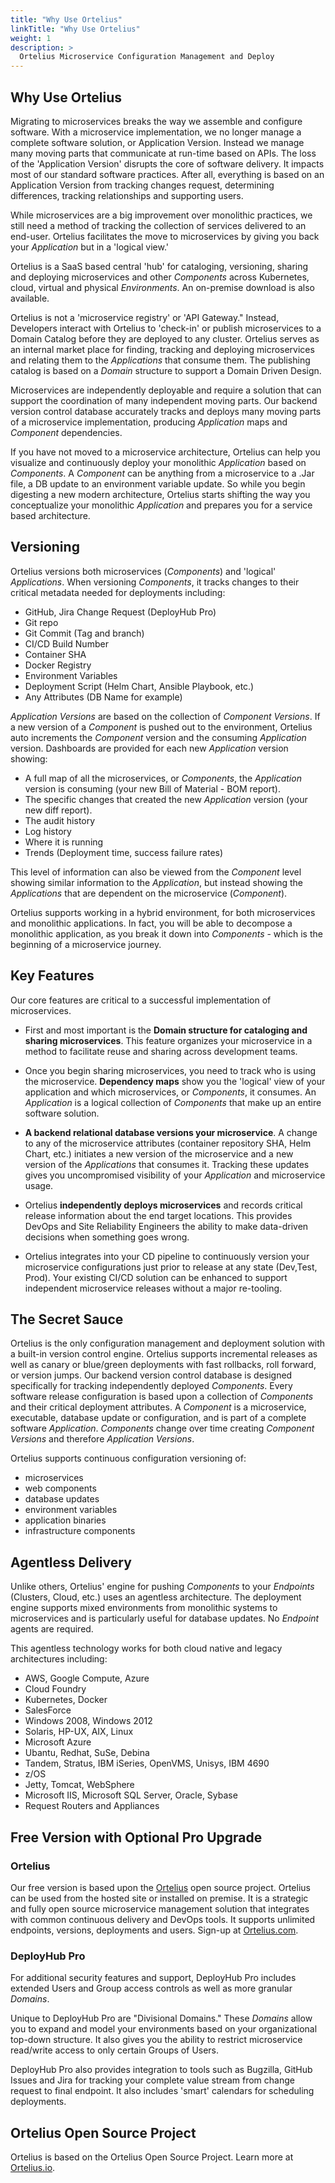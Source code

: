 ```yaml
---
title: "Why Use Ortelius"
linkTitle: "Why Use Ortelius"
weight: 1
description: >
  Ortelius Microservice Configuration Management and Deploy
---
```


## Why Use Ortelius

Migrating to microservices breaks the way we assemble and configure software. With a microservice implementation, we no longer manage a complete software solution, or Application Version. Instead we manage many moving parts that communicate at run-time based on APIs.  The loss of the 'Application Version' disrupts the core of software delivery.  It impacts most of our standard software practices.  After all, everything is based on an Application Version from tracking changes request, determining differences, tracking relationships and supporting users.

While microservices are a big improvement over monolithic practices, we still need a method of tracking the collection of services delivered to an end-user. Ortelius facilitates the move to microservices by giving you back your _Application_ but in a 'logical view.'

Ortelius is a SaaS based central 'hub' for cataloging, versioning, sharing and deploying microservices and other _Components_ across Kubernetes, cloud, virtual and physical _Environments_. An on-premise download is also available.

Ortelius is not a 'microservice registry' or 'API Gateway."  Instead, Developers interact with Ortelius to 'check-in' or publish microservices to a Domain Catalog before they are deployed to any cluster. Ortelius serves as an internal market place for finding, tracking and deploying microservices and relating them to the _Applications_ that consume them. The publishing catalog is based on a _Domain_ structure to support a Domain Driven Design.

Microservices are independently deployable and require a solution that can support the coordination of many independent moving parts. Our backend version control database accurately tracks and deploys many moving parts of a microservice implementation, producing _Application_ maps and _Component_ dependencies.

If you have not moved to a microservice architecture, Ortelius can help you visualize and continuously deploy your monolithic _Application_ based on _Components_.  A _Component_ can be anything from a microservice to a .Jar file, a DB update to an environment variable update.  So while you begin digesting a new modern architecture, Ortelius starts shifting the way you conceptualize your monolithic _Application_ and prepares you for a service based architecture.

## Versioning

Ortelius versions both microservices (_Components_) and 'logical' _Applications_.  When versioning _Components_, it tracks changes to their critical metadata needed for deployments including:

- GitHub, Jira Change Request (DeployHub Pro)
- Git repo
- Git Commit (Tag and branch)
- CI/CD Build Number
- Container SHA
- Docker Registry
- Environment Variables
- Deployment Script (Helm Chart, Ansible Playbook, etc.)
- Any Attributes (DB Name for example)

 _Application Versions_ are based on the collection of _Component Versions_. If a new version of a _Component_ is pushed out to the environment, Ortelius auto increments the _Component_ version and the consuming _Application_ version.  Dashboards are provided for each new _Application_ version showing:

- A full map of all the microservices, or _Components_, the _Application_ version is consuming (your new Bill of Material - BOM report).
- The specific changes that created the new _Application_ version (your new diff report).
- The audit history
- Log history
- Where it is running
- Trends (Deployment time, success failure rates)

This level of information can also be viewed from the _Component_ level showing similar information to the _Application_, but instead showing the _Applications_ that are dependent on the microservice (_Component_).

Ortelius supports working in a hybrid environment, for both microservices and monolithic applications. In fact, you will be able to decompose a monolithic application, as you break it down into _Components_ - which is the beginning of a microservice journey.

## Key Features

Our core features are critical to a successful implementation of microservices.

- First and most important is the **Domain structure for cataloging and sharing microservices**. This feature organizes your microservice in a method to facilitate reuse and sharing across development teams.

- Once you begin sharing microservices, you need to track who is using the microservice.  **Dependency maps** show you the 'logical' view of your application and which microservices, or _Components_, it consumes. An _Application_ is a logical collection of _Components_ that make up an entire software solution.

- **A backend relational database versions your microservice**. A change to any of the microservice attributes (container repository SHA, Helm Chart, etc.) initiates a new version of the microservice and a new version of the _Applications_ that consumes it. Tracking these updates gives you uncompromised visibility of your _Application_ and microservice usage.

- Ortelius **independently deploys microservices** and records critical release information about the end target locations. This provides DevOps and Site Reliability Engineers the ability to make data-driven decisions when something goes wrong.

- Ortelius integrates into your CD pipeline to continuously version your microservice configurations just prior to release at any state (Dev,Test, Prod). Your existing CI/CD solution can be enhanced to support independent microservice releases without a major re-tooling.

## The Secret Sauce

Ortelius is the only configuration management and deployment solution with a built-in version control engine. Ortelius supports incremental releases as well as canary or blue/green deployments with fast rollbacks, roll forward, or version jumps. Our backend version control database is designed specifically for tracking independently deployed _Components_. Every software release configuration is based upon a collection of _Components_ and their critical deployment attributes. A _Component_ is a microservice, executable, database update or configuration, and is part of a complete software _Application_. _Components_ change over time creating _Component Versions_ and therefore _Application Versions_.

Ortelius supports continuous configuration versioning of:

- microservices
- web components
- database updates
- environment variables
- application binaries
- infrastructure components

## Agentless Delivery

  Unlike others, Ortelius' engine for pushing _Components_ to your _Endpoints_ (Clusters, Cloud, etc.) uses an agentless architecture. The deployment engine supports mixed environments from monolithic systems to microservices and is particularly useful for database updates. No _Endpoint_ agents are required.

This agentless technology works for both cloud native and legacy architectures including:

- AWS, Google Compute, Azure
- Cloud Foundry
- Kubernetes, Docker
- SalesForce
- Windows 2008, Windows 2012
- Solaris, HP-UX, AIX, Linux
- Microsoft Azure
- Ubantu, Redhat, SuSe, Debina
- Tandem, Stratus, IBM iSeries, OpenVMS, Unisys, IBM 4690
- z/OS
- Jetty, Tomcat, WebSphere
- Microsoft IIS, Microsoft SQL Server, Oracle, Sybase
- Request Routers and Appliances

## Free Version with Optional Pro Upgrade

### Ortelius

Our free version is based upon the [Ortelius](https://www.ortelius.io/) open source project. Ortelius can be used from the hosted site or installed on premise. It is a strategic and fully open source microservice management solution that integrates with common continuous delivery and DevOps tools. It supports unlimited endpoints, versions, deployments and users. Sign-up at [Ortelius.com](https://www.deployhub.com/).

### DeployHub Pro

For additional security features and support, DeployHub Pro includes extended Users and Group access controls as well as more granular _Domains_.

Unique to DeployHub Pro are "Divisional Domains." These _Domains_ allow you to expand and model your environments based on your organizational top-down structure. It also gives you the ability to restrict microservice read/write access to only certain Groups of Users.

DeployHub Pro also provides integration to tools such as Bugzilla, GitHub Issues and Jira for tracking your complete value stream from change request to final endpoint. It also includes 'smart' calendars for scheduling deployments.

## Ortelius Open Source Project

Ortelius is based on the Ortelius Open Source Project. Learn more at [Ortelius.io](http://www.ortelius.io/).
